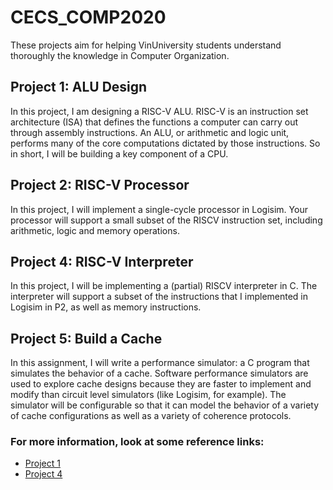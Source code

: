# CECS_COMP2020
These projects aim for helping VinUniversity students understand thoroughly the knowledge in Computer Organization.

## Project 1: ALU Design
In this project, I am designing a RISC-V ALU. RISC-V is an instruction set architecture (ISA) that defines the functions a computer can carry out through assembly instructions. An ALU, or arithmetic and logic unit, performs many of the core computations dictated by those instructions. So in short, I will be building a key component of a CPU.

## Project 2: RISC-V Processor
In this project, I will implement a single-cycle processor in Logisim. Your processor will support a small subset of the RISCV instruction set, including arithmetic, logic and memory operations.

## Project 4: RISC-V Interpreter
In this project, I will be implementing a (partial) RISCV interpreter in C. The interpreter will support a subset of the instructions that I implemented in Logisim in P2, as well as memory instructions.

## Project 5: Build a Cache
In this assignment, I will write a performance simulator: a C program that simulates the behavior of a cache. Software performance simulators are used to explore cache designs because they are faster to implement and modify than circuit level simulators (like Logisim, for example). The simulator will be configurable so that it can model the behavior of a variety of cache configurations as well as a variety of coherence protocols.

### For more information, look at some reference links:
* [Project 1](https://www.cs.cornell.edu/courses/cs3410/2019sp/projects/alu/)
* [Project 4](https://www.cs.cornell.edu/courses/cs3410/2018fa/projects/p4/)
